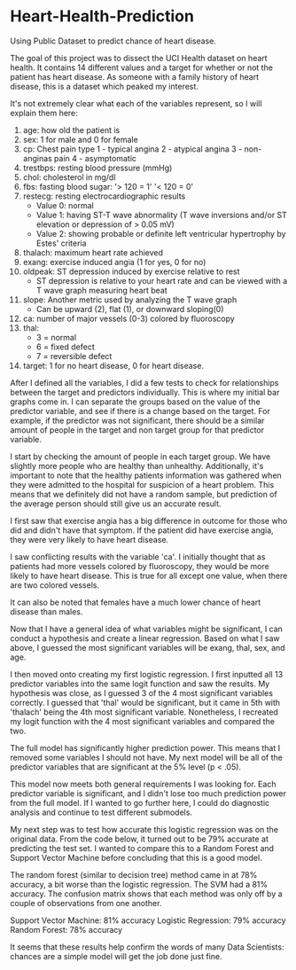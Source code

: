 # Heart-Health-Prediction
Using Public Dataset to predict chance of heart disease.

The goal of this project was to dissect the UCI Health dataset on heart health. It contains 14 different values and a target for whether or not the patient has heart disease. As someone with a family history of heart disease, this is a dataset which peaked my interest.

It's not extremely clear what each of the variables represent, so I will explain them here:

1. age: how old the patient is
2. sex: 1 for male and 0 for female
3. cp: Chest pain type
	1 - typical angina
	2 - atypical angina
	3 - non-anginas pain
	4 - asymptomatic
4. trestbps: resting blood pressure (mmHg)
5. chol: cholesterol in mg/dl
6. fbs: fasting blood sugar:
	'> 120 = 1'
	'< 120 = 0'
7. restecg: resting electrocardiographic results 
	- Value 0: normal 
	- Value 1: having ST-T wave abnormality (T wave inversions and/or ST elevation or depression of > 0.05 mV) 
	- Value 2: showing probable or definite left ventricular hypertrophy by Estes' criteria 
8. thalach: maximum heart rate achieved
9. exang: exercise induced angia (1 for yes, 0 for no)
10. oldpeak: ST depression induced by exercise relative to rest
	- ST depression is relative to your heart rate and can be viewed with a T wave graph measuring heart beat
11. slope: Another metric used by analyzing the T wave graph
	- Can be upward (2), flat (1), or downward sloping(0)
12. ca: number of major vessels (0-3) colored by fluoroscopy
13. thal: 
	- 3 = normal
	- 6 = fixed defect
	- 7 = reversible defect
14. target: 1 for no heart disease, 0 for heart disease.

After I defined all the variables, I did a few tests to check for relationships between the target and predictors individually. This is where my initial bar graphs come in. I can separate the groups based on the value of the predictor variable, and see if there is a change based on the target. For example, if the predictor was not significant, there should be a similar amount of people in the target and non target group for that predictor variable.

I start by checking the amount of people in each target group. We have slightly more people who are healthy than unhealthy. Additionally, it's important to note that the healthy patients information was gathered when they were admitted to the hospital for suspicion of a heart problem. This means that we definitely did not have a random sample, but prediction of the average person should still give us an accurate result. 

I first saw that exercise angia has a big difference in outcome for those who did and didn't have that symptom. If the patient did have exercise angia, they were very likely to have heart disease.

I saw conflicting results with the variable 'ca'. I initially thought that as patients had more vessels colored by fluoroscopy, they would be more likely to have heart disease. This is true for all except one value, when there are two colored vessels.

It can also be noted that females have a much lower chance of heart disease than males.

Now that I have a general idea of what variables might be significant, I can conduct a hypothesis and create a linear regression. Based on what I saw above, I guessed the most significant variables will be  exang, thal, sex, and age.

I then moved onto creating my first logistic regression. I first inputted all 13 predictor variables into the same logit function and saw the results. My hypothesis was close, as I guessed 3 of the 4 most significant variables correctly. I guessed that 'thal' would be significant, but it came in 5th with 'thalach' being the 4th most significant variable. Nonetheless, I recreated my logit function with the 4 most significant variables and compared the two.

The full model has significantly higher prediction power. This means that I removed some variables I should not have. My next model will be all of the predictor variables that are significant at the 5% level (p < .05).

This model now meets both general requirements I was looking for. Each predictor variable is significant, and I didn't lose too much prediction power from the full model. If I wanted to go further here, I could do diagnostic analysis and continue to test different submodels.

My next step was to test how accurate this logistic regression was on the original data. From the code below, it turned out to be 79% accurate at predicting the test set. I wanted to compare this to a Random Forest and Support Vector Machine before concluding that this is a good model.

The random forest (similar to decision tree) method came in at 78% accuracy, a bit worse than the logistic regression. The SVM had a 81% accuracy. The confusion matrix shows that each method was only off by a couple of observations from one another.

Support Vector Machine: 81% accuracy
Logistic Regression: 79% accuracy
Random Forest: 78% accuracy

It seems that these results help confirm the words of many Data Scientists: chances are a simple model will get the job done just fine. 

